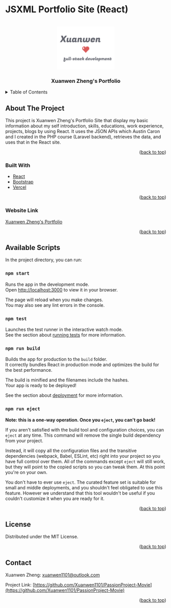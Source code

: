 # JSXML Portfolio Site (React)

<div id="top"></div>
<!-- PROJECT LOGO -->
<br />
<div align="center">
  <a href="https://github.com/Xuanwen1101/JSXML-Portfolio">
    <img src="public/images/logo.png" alt="Logo" width="180">
  </a>

  <h3 align="center">Xuanwen Zheng's Portfolio</h3>
</div>



<!-- TABLE OF CONTENTS -->
<details>
  <summary>Table of Contents</summary>
  <ol>
    <li>
      <a href="#about-the-project">About The Project</a>
      <ul>
        <li><a href="#built-with">Built With</a></li>
        <li><a href="#website-link">Website Link</a></li>
      </ul>
    </li>
    <li>
      <a href="#available-scripts">Available Scripts</a>
    </li>
    <li><a href="#license">License</a></li>
    <li><a href="#contact">Contact</a></li>
  </ol>
</details>



<!-- ABOUT THE PROJECT -->
## About The Project

This project is Xuanwen Zheng's Portfolio Site that display my basic information about my self introduction, skills, educations, work experience, projects, blogs by using React. It uses the JSON APIs which Austin Caron and I created in the PHP course (Laravel backend), retrieves the data, and uses that in the React site. 

<p align="right">(<a href="#top">back to top</a>)</p>



### Built With

* [React](https://reactjs.org/)
* [Bootstrap](https://getbootstrap.com)
* [Vercel](https://vercel.com/)

<p align="right">(<a href="#top">back to top</a>)</p>



### Website Link

[Xuanwen Zheng's Portfolio](https://jsxml-portfolio-site.vercel.app/)


<p align="right">(<a href="#top">back to top</a>)</p>




<!-- AVAILABLE SCRIPTS -->
## Available Scripts

In the project directory, you can run:

### `npm start`

Runs the app in the development mode.\
Open [http://localhost:3000](http://localhost:3000) to view it in your browser.

The page will reload when you make changes.\
You may also see any lint errors in the console.

### `npm test`

Launches the test runner in the interactive watch mode.\
See the section about [running tests](https://facebook.github.io/create-react-app/docs/running-tests) for more information.

### `npm run build`

Builds the app for production to the `build` folder.\
It correctly bundles React in production mode and optimizes the build for the best performance.

The build is minified and the filenames include the hashes.\
Your app is ready to be deployed!

See the section about [deployment](https://facebook.github.io/create-react-app/docs/deployment) for more information.

### `npm run eject`

**Note: this is a one-way operation. Once you `eject`, you can't go back!**

If you aren't satisfied with the build tool and configuration choices, you can `eject` at any time. This command will remove the single build dependency from your project.

Instead, it will copy all the configuration files and the transitive dependencies (webpack, Babel, ESLint, etc) right into your project so you have full control over them. All of the commands except `eject` will still work, but they will point to the copied scripts so you can tweak them. At this point you're on your own.

You don't have to ever use `eject`. The curated feature set is suitable for small and middle deployments, and you shouldn't feel obligated to use this feature. However we understand that this tool wouldn't be useful if you couldn't customize it when you are ready for it.


<p align="right">(<a href="#top">back to top</a>)</p>


<!-- LICENSE -->
## License

Distributed under the MIT License.

<p align="right">(<a href="#top">back to top</a>)</p>



<!-- CONTACT -->
## Contact

Xuanwen Zheng: xuanwen1101@outlook.com

Project Link: [https://github.com/Xuanwen1101/PassionProject-Movie](https://github.com/Xuanwen1101/PassionProject-Movie)

<p align="right">(<a href="#top">back to top</a>)</p>


